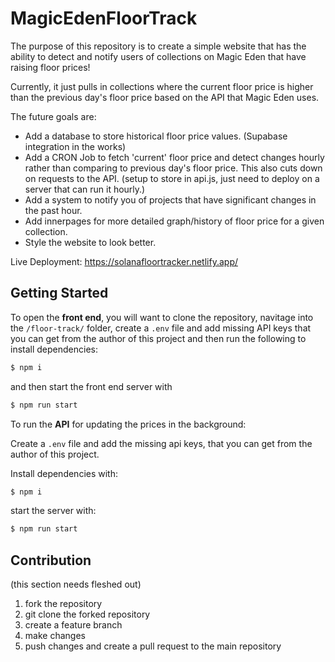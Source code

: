 # MagicEdenFloorTrack

The purpose of this repository is to create a simple website that has the ability to detect and notify users of collections on Magic Eden that have raising floor prices!

Currently, it just pulls in collections where the current floor price is higher than the previous day's floor price based on the API that Magic Eden uses.

The future goals are:

- Add a database to store historical floor price values. (Supabase integration in the works)
- Add a CRON Job to fetch 'current' floor price and detect changes hourly rather than comparing to previous day's floor price. This also cuts down on requests to the API. (setup to store in api.js, just need to deploy on a server that can run it hourly.)
- Add a system to notify you of projects that have significant changes in the past hour.
- Add innerpages for more detailed graph/history of floor price for a given collection.
- Style the website to look better.

Live Deployment: <https://solanafloortracker.netlify.app/>

## Getting Started

To open the **front end**, you will want to clone the repository, navitage into the `/floor-track/` folder, create a `.env` file and add missing API keys that you can get from the author of this project and then run the following to install dependencies:

```bash
$ npm i
```

and then start the front end server with

```bash
$ npm run start
```

To run the **API** for updating the prices in the background:

Create a `.env` file and add the missing api keys, that you can get from the author of this project.

Install dependencies with:

```bash
$ npm i
```

start the server with:

```bash
$ npm run start
```

## Contribution

(this section needs fleshed out)

1. fork the repository
2. git clone the forked repository
3. create a feature branch
4. make changes
5. push changes and create a pull request to the main repository
